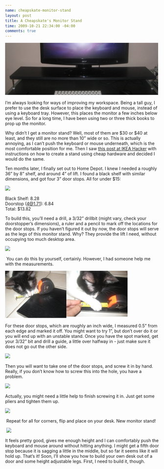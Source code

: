 ```yaml
--- 
name: cheapskate-monitor-stand
layout: post
title: A Cheapskate's Monitor Stand
time: 2009-10-21 22:34:00 -04:00
comments: true
---
```

![](banner.jpg)

I’m always looking for ways of improving my workspace. Being a tall guy, I prefer to use the desk surface to place the keyboard and mouse, instead of using a keyboard tray. However, this places the monitor a few inches below eye level. So for a long time, I have been using two or three thick books to prop up the monitor.

Why didn’t I get a monitor stand? Well, most of them are $30 or $40 at least, and they still are no more than 10” wide or so. This is actually annoying, as I can’t push the keyboard or mouse underneath, which is the most comfortable position for me. Then I saw [this post at IKEA Hacker](http://ikeahacker.blogspot.com/2008/12/tv-shelf-with-door-stoppers-for-legs.html) with instructions on how to create a stand using cheap hardware and decided I would do the same.

Ten months later, I finally set out to Home Depot. I knew I needed a roughly 36” by 8” shelf, and around 4” of lift. I found a black shelf with similar dimensions, and got four 3” door stops. All for under $15:

![](IMG_5088.JPG)

Black Shelf: 8.28  
Doorstop (4@1.71): 6.84  
Total: $13.82

To build this, you’ll need a drill, a 3/32” drillbit (might vary, check your doorstopper’s dimensions), a ruler and a pencil to mark off the locations for the door stops. If you haven’t figured it out by now, the door stops will serve as the legs of this monitor stand. Why? They provide the lift I need, without occupying too much desktop area.

![](IMG_5086.JPG)

 You can do this by yourself, certainly. However, I had someone help me with the measurements.

![](helper.jpg)

For these door stops, which are roughly an inch wide, I measured 0.5” from each edge and marked it off. You might want to try 1”, but don’t over do it or you will end up with an unstable stand. Once you have the spot marked, get your 3/32” bit and drill a guide, a little over halfway in - just make sure it does not go out the other side.

![](IMG_5094.JPG)

Then you will want to take one of the door stops, and screw it in by hand. Really, if you don’t know how to screw this into the hole, you have a problem.

![](IMG_5095.JPG)

Actually, you might need a little help to finish screwing it in. Just get some pliers and tighten them up.

![](IMG_5099.JPG)

 Repeat for all for corners, flip and place on your desk. New monitor stand!

 ![](IMG_5100.JPG)

It feels pretty good, gives me enough height and I can comfortably push the keyboard and mouse around without hitting anything. I might get a fifth door stop because it is sagging a little in the middle, but so far it seems like it will hold up. That’s it! Soon, I’ll show you how to build your own desk out of a door and some height adjustable legs. First, I need to build it, though.